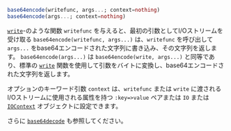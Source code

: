```julia
base64encode(writefunc, args...; context=nothing)
base64encode(args...; context=nothing)
```

[`write`](@ref)-のような関数 `writefunc` を与えると、最初の引数としてI/Oストリームを受け取る `base64encode(writefunc, args...)` は、`writefunc` を呼び出して `args...` をbase64エンコードされた文字列に書き込み、その文字列を返します。 `base64encode(args...)` は `base64encode(write, args...)` と同等であり、標準の [`write`](@ref) 関数を使用して引数をバイトに変換し、base64エンコードされた文字列を返します。

オプションのキーワード引数 `context` は、`writefunc` または `write` に渡されるI/Oストリームに使用される属性を持つ `:key=>value` ペアまたは `IO` または [`IOContext`](@ref) オブジェクトに設定できます。

さらに [`base64decode`](@ref) も参照してください。
